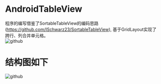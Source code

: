 # AndroidTableView
程序的编写借鉴了SortableTableView的编码思路(https://github.com/ISchwarz23/SortableTableView), 基于GridLayout实现了跨行、列合并单元格。<br>
![github](https://github.com/WJKCharlie/AndroidTableView/raw/master/screenshot/device-2017-04-05-095801.png)

# 结构图如下
![github](https://github.com/WJKCharlie/MPAndroidChartTest/raw/master/screenshots/1.png)

